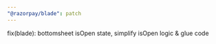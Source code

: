 ```yaml
---
"@razorpay/blade": patch
---
```


fix(blade): bottomsheet isOpen state, simplify isOpen logic & glue code
